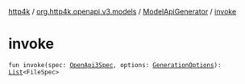[http4k](../../index.md) / [org.http4k.openapi.v3.models](../index.md) / [ModelApiGenerator](index.md) / [invoke](./invoke.md)

# invoke

`fun invoke(spec: `[`OpenApi3Spec`](../../org.http4k.openapi.v3/-open-api3-spec/index.md)`, options: `[`GenerationOptions`](../../org.http4k.openapi/-generation-options/index.md)`): `[`List`](https://kotlinlang.org/api/latest/jvm/stdlib/kotlin.collections/-list/index.html)`<FileSpec>`